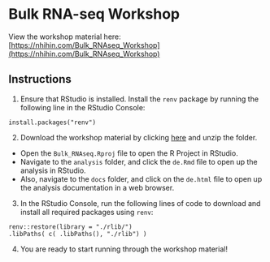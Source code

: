 # Bulk RNA-seq Workshop

View the workshop material here: [https://nhihin.com/Bulk_RNAseq_Workshop](https://nhihin.com/Bulk_RNAseq_Workshop)

## Instructions


1. Ensure that RStudio is installed. Install the `renv` package by running the following line in the RStudio Console:

```
install.packages("renv")
```

2. Download the workshop material by clicking [here](https://github.com/sagc-bioinformatics/Bulk_RNAseq/archive/refs/heads/master.zip) and unzip the folder. 
  
  - Open the `Bulk_RNAseq.Rproj` file to open the R Project in RStudio. 
  - Navigate to the `analysis` folder, and click the `de.Rmd` file to open up the analysis in RStudio. 
  - Also, navigate to the `docs` folder, and click on the `de.html` file to open up the analysis documentation in a web browser.

3. In the RStudio Console, run the following lines of code to download and install all required packages using `renv`:

```
renv::restore(library = "./rlib/")
.libPaths( c( .libPaths(), "./rlib") )
```

4. You are ready to start running through the workshop material! 
